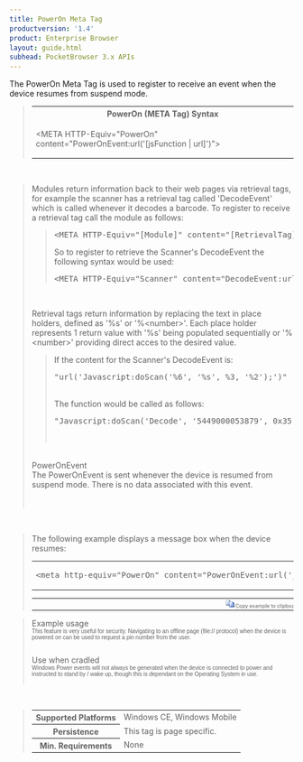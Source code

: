 ```yaml
---
title: PowerOn Meta Tag
productversion: '1.4'
product: Enterprise Browser
layout: guide.html
subhead: PocketBrowser 3.x APIs
---
```


The PowerOn Meta Tag is used to register to receive an event when the device resumes from suspend mode.

<div id="SyntaxSpan" style="display:block">
<blockquote>
<table class="clsSyntax" cellspacing="1" cellpadding="3" width="95%">
<tr>
<th class="clsSyntaxHeadings">PowerOn (META Tag) Syntax
</th>
</tr>
<tr>
<td class="clsSyntaxCells">
<p>&lt;META HTTP-Equiv="PowerOn" content="PowerOnEvent:url('[jsFunction | url]')"&gt;</p>
</td>
</tr>
</table>
</blockquote><br></div>
<div id="ReturnsSpan" style="display:block">
<blockquote>
<p>
Modules return information back to their web pages via retrieval tags, for example the scanner has a retrieval tag called 'DecodeEvent' which is called whenever it decodes a barcode.  To register to receive a retrieval tag call the module as follows:
<blockquote>
<pre class="clsSyntaxCells">&lt;META HTTP-Equiv="[Module]" content="[RetrievalTag]:url('[URI]')"&gt;</pre>
So to register to retrieve the Scanner's DecodeEvent the following syntax would be used:
<pre class="clsSyntaxCells">&lt;META HTTP-Equiv="Scanner" content="DecodeEvent:url('Javascript:doScan('%6', '%s', %3, '%2');')"&gt;</pre>
</blockquote><BR><P>
Retrieval tags return information by replacing the text in place holders, defined as '%s' or '%&lt;number&gt;'.  Each place holder represents 1 return value with '%s' being populated sequentially or '%&lt;number&gt;' providing direct acces to the desired value.
</P>
<blockquote>
<p>
		If the content for the Scanner's DecodeEvent is:<BR><pre class="clsSyntaxCells">"url('Javascript:doScan('%6', '%s', %3, '%2');')"</pre><BR>
		The function would be called as follows:<BR><pre class="clsSyntaxCells">"Javascript:doScan('Decode', '5449000053879', 0x35, 'SCN:EAN13');"</pre><BR></p>
</blockquote>
</p><br><DIV class="clsRef">PowerOnEvent</DIV>
<DIV>The PowerOnEvent is sent whenever the device is resumed from suspend mode.  There is no data associated with this event.</DIV><br><br></blockquote><br></div>
<div id="ExamplesSpan" style="display:block">
<blockquote>
<p>The following example displays a message box when the device resumes:</p>
<table class="clsSyntax" cellspacing="1" cellpadding="3" width="95%">
<tr>
<td>
<pre class="clsSyntaxCells">
&lt;meta http-equiv="PowerOn" content="PowerOnEvent:url('javascript:alert('Powered Up');')"&gt;
</pre>
</td>
</tr>
</table>
<table cellspacing="1" cellpadding="3" width="95%">
<col width="85%">
<col width="15%">
<tr align="right">
<td></td>
<td valign="bottom" style="border-bottom-style: none;font-weight:normal;font-size:xx-small;"><nobr><img id="imgCopyDefaults" alt="Copy example to clipboard" onmouseover="this.style.cursor='hand'" src="../Resources/CopyDefaults.gif" onclick="CopyTemplate('ID0EFB');">
			Copy example to clipboard
		</nobr></td>
</tr>
</table>
<div id="Examples" style="display:none"><textarea id="ID0EFB">&lt;!-- 
The following example displays a message box when the device resumes:
--&gt;

&lt;meta http-equiv="PowerOn" content="PowerOnEvent:url('javascript:alert('Powered Up');')"&gt;
</textarea></div>
</blockquote>
</div>
<div id="RemarksSpan" style="display:block">
<blockquote>
<DIV class="clsRef">Example usage</DIV>
<DIV style="font-family:verdana,arial,helvetica;font-size:x-small;">This feature is very useful for security.  Navigating to an offline page (file:// protocol) when the device is powered on can be used to request a pin number from the user.</DIV>
<pre style="font-family:courier;font-size:small;"></pre>
<DIV class="clsRef">Use when cradled</DIV>
<DIV style="font-family:verdana,arial,helvetica;font-size:x-small;">Windows Power events will not always be generated when the device is connected to power and instructed to stand by / wake up, though this is dependant on the Operating System in use.</DIV>
<pre style="font-family:courier;font-size:small;"></pre>
</blockquote><br></div>
<div id="InfoSpan" style="display:block">
<blockquote>
<table>
<tr>
<th>Supported Platforms</th>
<td>Windows CE, Windows Mobile</td>
</tr>
<tr>
<th>Persistence</th>
<td>This tag is page specific.</td>
</tr>
<tr>
<th>Min. Requirements</th>
<td>None</td>
</tr>
</table>
</blockquote><br></div>
<div id="DefaultParamsSpan" style="display:none">
<pre><textarea id="DefaultParameters"></textarea></pre>
</div>
